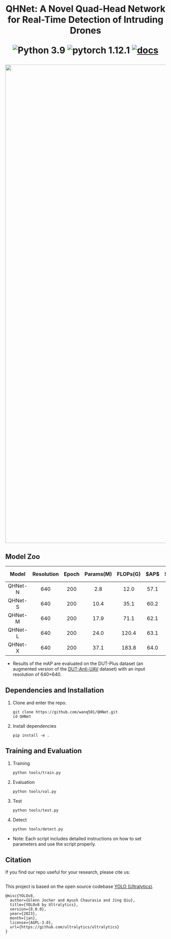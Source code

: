 <h1> 
  <p align=center> QHNet: A Novel Quad-Head Network for Real-Time Detection of Intruding Drones </p>
<div align="center">

![Python 3.9](https://img.shields.io/badge/python-3.9-g)
![pytorch 1.12.1](https://img.shields.io/badge/pytorch-1.12.1-blue.svg)
[![docs](https://img.shields.io/badge/docs-latest-blue)](README.md)

</div>
</h1>
<img src="ultralytics/assets/Fig0.png" width="1500">

## Model Zoo 

<table>
  <thead align="center">
    <tr>
      <th>Model</th>
      <th>Resolution</th>
      <th>Epoch</th>
      <th>Params(M)</th>
      <th>FLOPs(G)</th>
      <th>$AP$</th>
      <th>$AP_{50}$</th>
      <th>$AP_{75}$</th>
      <th>BaiduYun Download</th>
      <th>Google Download</th>
    </tr>
  </thead>
  <tbody align="center">
    <tr>
      <td>QHNet-N</td>
      <td>640</td>
      <td>200</td>
      <td>2.8</td>
      <td>12.0</td>
      <td>57.1</td>
      <td>88.9</td>
      <td>65.9</td>
      <td><a href="https://pan.baidu.com/s/1hySq6bXcZP12WTg-ukFnOA?pwd=e8fm">weight</a></td>
      <td>---</td>
    </tr>
    <tr>
      <td>QHNet-S</td>
      <td>640</td>
      <td>200</td>
      <td>10.4</td>
      <td>35.1</td>
      <td>60.2</td>
      <td>91.2</td>
      <td>70.1</td>
      <td><a href="https://pan.baidu.com/s/1ka7D4E71CMXBwDhz3gpXOw?pwd=f3ak">weight</a></td>
      <td>---</td>
    </tr>
    <tr>
      <td>QHNet-M</td>
      <td>640</td>
      <td>200</td>
      <td>17.9</td>
      <td>71.1</td>
      <td>62.1</td>
      <td>92.8</td>
      <td>71.4</td>
      <td><a href="https://pan.baidu.com/s/1TC71JOBn_mgWrmv6ZhSQ2w?pwd=k5jq">weight</a></td>
      <td>---</td>
    </tr>
    <tr>
      <td>QHNet-L</td>
      <td>640</td>
      <td>200</td>
      <td>24.0</td>
      <td>120.4</td>
      <td>63.1</td>
      <td>93.2</td>
      <td>71.9</td>
      <td><a href="https://pan.baidu.com/s/1pITBN9lTtWW9Zx6jA5xUdA?pwd=aurc">weight</a></td>
      <td>---</td>
    </tr>
    <tr>
      <td>QHNet-X</td>
      <td>640</td>
      <td>200</td>
      <td>37.1</td>
      <td>183.8</td>
      <td>64.0</td>
      <td>93.8</td>
      <td>74.3</td>
      <td><a href="https://pan.baidu.com/s/1ml-ihrPirE24wTlU77rliw?pwd=qukr">weight</a></td>
      <td>---</td>
    </tr>
  </tbody>
</table>

- Results of the mAP are evaluated on the DUT-Plus dataset (an augmented version of the [DUT-Anti-UAV](https://github.com/wangdongdut/DUT-Anti-UAV) dataset) with an input resolution of 640×640.



## Dependencies and Installation 

1. Clone and enter the repo.

   ```shell
   git clone https://github.com/wanq501/QHNet.git
   cd QHNet
   ```

2. Install dependencies

   ```shell
   pip install -e .
   ```

## Training and Evaluation 

1. Training


   ```shell
   python tools/train.py
   ```


2. Evaluation

   ```shell
   python tools/val.py
   ```



3. Test

   ```shell
   python tools/test.py
   ```

4. Detect

   ```shell
   python tools/detect.py
   ```

- Note: Each script includes detailed instructions on how to set parameters and use the script properly.

## Citation

If you find our repo useful for your research, please cite us:

```

```

This project is based on the open source codebase [YOLO (Ultralytics)](https://github.com/ultralytics).

```
@misc{YOLOv8,
  author={Glenn Jocher and Ayush Chaurasia and Jing Qiu},
  title={YOLOv8 by Ultralytics},
  version={8.0.0},
  year={2023},
  month={jan},
  license={AGPL-3.0},
  url={https://github.com/ultralytics/ultralytics}
}
```




